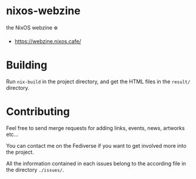# nixos-webzine

the NixOS webzine ❄️

- https://webzine.nixos.cafe/

# Building

Run `nix-build` in the project directory, and get the HTML files in the `result/` directory.

# Contributing

Feel free to send merge requests for adding links, events, news, artworks etc...

You can contact me on the Fediverse if you want to get involved more into the project.

All the information contained in each issues belong to the according file in the directory `./issues/`.
